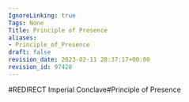 ```yaml
---
IgnoreLinking: true
Tags: None
Title: Principle of Presence
aliases:
- Principle_of_Presence
draft: false
revision_date: 2023-02-11 20:37:17+00:00
revision_id: 97428
---
```


#REDIRECT Imperial Conclave#Principle of Presence